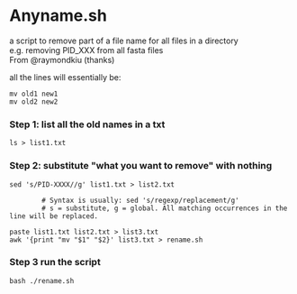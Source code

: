 # Anyname.sh 
a script to remove part of a file name for all files in a directory <br>
e.g. removing PID_XXX from all fasta files <br>
From @raymondkiu (thanks)

all the lines will essentially be:
```
mv old1 new1
mv old2 new2

```
### Step 1: list all the old names in a txt

```
ls > list1.txt
```

### Step 2: substitute "what you want to remove" with nothing

```
sed 's/PID-XXXX//g' list1.txt > list2.txt

        # Syntax is usually: sed 's/regexp/replacement/g'
        # s = substitute, g = global. All matching occurrences in the line will be replaced.

paste list1.txt list2.txt > list3.txt
awk '{print "mv "$1" "$2}' list3.txt > rename.sh
```

### Step 3 run the script

```
bash ./rename.sh
```
